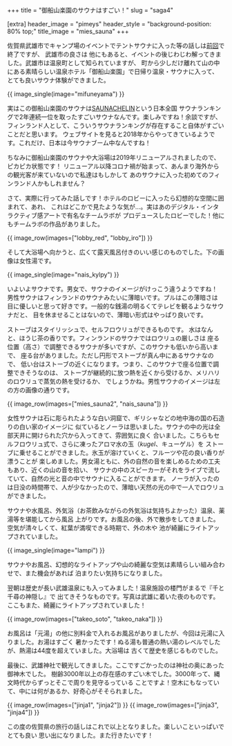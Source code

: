 +++
title = "御船山楽園のサウナはすごい！"
slug = "saga4"

[extra]
header_image = "pimeys"
header_style = "background-position: 80% top;"
title_image = "mies_sauna"
+++

佐賀県武雄市でキャンプ場のイベントでテントサウナに入った等の話しは[前回](@/2020-12-14-saga3/index.fi.md)で終了ですが、
武雄市の良さは 他にもあると、イベントの後じわじわ解ってきました。武雄市は温泉町として知られていますが、
町から少しだけ離れて山の中にある素晴らしい温泉ホテル「御船山楽園」で日帰り温泉・サウナに入って、
とても良いサウナ体験ができました。

<!-- more -->

{{ image_single(image="mifuneyama") }}

実はこの御船山楽園のサウナは[SAUNACHELIN](https://www.saunachelin.com)という日本全国
サウナランキングで2年連続一位を取ったすごいサウナなんです。楽しみですね！余談ですが、
フィンランド人として、こういうサウナランキングが存在すること自体がすごいことだと思います。
ウェブサイトを見ると2018年からやってきているようです。これだけ、日本は今サウナブーム中なんですね！

ちなみに御船山楽園のサウナや大浴場は2019年リニューアルされましたので、ピカピカ状態です！
リニューアル以降コロナ禍が始まって、あんまり海外からの観光客が来ていないので私達はもしかして
あのサウナに入った初めてのフィンランド人かもしれません？

さて、実際に行ってみた話しです！ホテルのロビーに入ったら幻想的な空間に囲まれて、あれ、
これはどこかで見たような気が…。実はあのデジタル・インタラクティブ感アートで有名なチームラボが
プロデュースしたロビーでした！他にもチームラボの作品がありました。

{{ image_row(images=["lobby_red", "lobby_iro"]) }}

そして大浴場へ向かうと、広くて露天風呂付きのいい感じのものでした。下の画像は女性湯です。

{{ image_single(image="nais_kylpy") }}

いよいよサウナです。男女で、サウナのイメージがけっこう違うようですね！
男性サウナはフィンランドのサウナみたいに薄暗いです。プルはこの薄暗さは
目に優しいと思って好きです。一般的な銭湯の明るくてテレビを観るようなサウナだと、
目を休ませることはないので、薄暗い形式はやっぱり良いです。

ストーブはスタイリッシュで、セルフロウリュができるものです。
水はなんと、ほうじ茶の香りです。フィンランドのサウナではロウリュの厳しさは
座る位置（高さ）で調整できるサウナが多いですが、このサウナも低いから高いまで、
座る台がありました。ただし円形でストーブが真ん中にあるサウナなので、
低い台はストーブの近くになります。つまり、このサウナで座る位置で調整できそうなのは、
ストーブが継続的に放つ熱を近くから受けるか、メリハリのロウリュで蒸気の熱を受けるか、
でしょうかね。男性サウナのイメージは左の方の画像の通りです。

{{ image_row(images=["mies_sauna2", "nais_sauna"]) }}

女性サウナは石に彫られたような白い洞窟で、ギリシャなどの地中海の国の石造りの白い家のイメージに
似ているとノーラは思いました。サウナの中の光は全部天井に開けられた穴から入ってきて、雰囲気に良く
合いました。こちらもセルフロウリュ式で、さらに凍ったアロマ水の玉（*kugel*、キューゲル）を
ストーブに乗せることができました。氷玉が溶けていくと、フルーツや花の良い香りが漂うことが
楽しめました。男女湯ともに、外の自然の音を楽しめるための工夫もあり、近くの山の音を拾い、
サウナの中のスピーカーがそれをライブで流していて、自然の光と音の中でサウナに入ることができます。
ノーラが入ったのは日没の時間帯で、人が少なかったので、薄暗い天然の光の中で一人でロウリュができました。

サウナや水風呂、外気浴（お茶飲みながらの外気浴は気持ちよかった）温泉、薬湯等を堪能してから風呂
上がりです。お風呂の後、外で散歩をしてきました。空気が清々しくて、紅葉が満喫できる時期で、外の木や
池が綺麗にライトアップされていました。

{{ image_single(image="lampi") }}

サウナやお風呂、幻想的なライトアップや山の綺麗な空気は素晴らしい組み合わせで、また機会があれば
泊まりたい気持ちになりました。

翌朝は歴史が長い武雄温泉にも入ってみました！温泉施設の楼門がまるで『千と千尋の神隠し』で
出てきそうなものです。写真は武雄に着いた夜のものです。ここもまた、綺麗にライトアップされていました！

{{ image_row(images=["takeo_soto", "takeo_naka"]) }}

お風呂は「元湯」の他に別料金で入れるお風呂がありましたが、今回は元湯に入りました。お湯はすごく
暑かったです！ぬる湯も普通の熱い湯のレベルでしたが、熱湯は44度を超えていました。大浴場は
古くて歴史を感じるものでした。

最後に、武雄神社で観光してきました。ここですごかったのは神社の奥にあった御神木でした。
樹齢3000年以上の存在感のすごい木でした。3000年って、縄文時代からずっとそこで周りを見守るっている
ことですよ！空木にもなっていて、中には何があるか、好奇心がそそられました。

{{ image_row(images=["jinja1", "jinja2"]) }}
{{ image_row(images=["jinja3", "jinja4"]) }}

この度の佐賀県の旅行の話しはこれで以上となりました。楽しいこといっぱいでとても良い
思い出になりました。また行きたいです！
